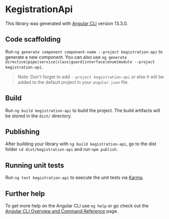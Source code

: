 # KegistrationApi

This library was generated with [Angular CLI](https://github.com/angular/angular-cli) version 13.3.0.

## Code scaffolding

Run `ng generate component component-name --project kegistration-api` to generate a new component. You can also use `ng generate directive|pipe|service|class|guard|interface|enum|module --project kegistration-api`.
> Note: Don't forget to add `--project kegistration-api` or else it will be added to the default project in your `angular.json` file. 

## Build

Run `ng build kegistration-api` to build the project. The build artifacts will be stored in the `dist/` directory.

## Publishing

After building your library with `ng build kegistration-api`, go to the dist folder `cd dist/kegistration-api` and run `npm publish`.

## Running unit tests

Run `ng test kegistration-api` to execute the unit tests via [Karma](https://karma-runner.github.io).

## Further help

To get more help on the Angular CLI use `ng help` or go check out the [Angular CLI Overview and Command Reference](https://angular.io/cli) page.
